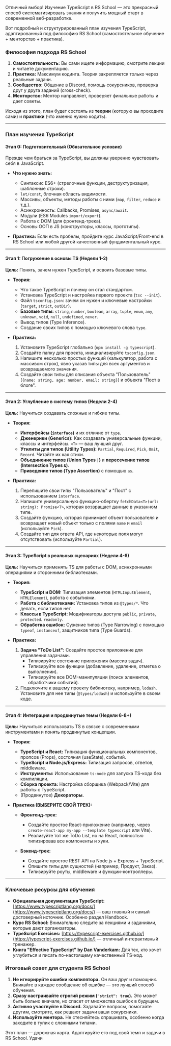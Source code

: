 Отличный выбор! Изучение TypeScript в RS School — это прекрасный способ систематизировать знания и получить мощный старт в современной веб-разработке.

Вот подробный и структурированный план изучения TypeScript, адаптированный под философию RS School (самостоятельное обучение + менторство + практика).

### Философия подхода RS School

1.  **Самостоятельность:** Вы сами ищете информацию, смотрите лекции и читаете документацию.
2.  **Практика:** Максимум кодинга. Теория закрепляется только через реальные задачи.
3.  **Сообщество:** Общение в Discord, помощь сокурсников, проверка друг у друга заданий (cross-check).
4.  **Менторство:** Ментор направляет, проверяет финальные работы и дает советы.

Исходя из этого, план будет состоять из **теории** (которую вы проходите сами) и **практики** (что именно нужно кодить).

---

### План изучения TypeScript

#### Этап 0: Подготовительный (Обязательное условие)

Прежде чем браться за TypeScript, вы должны уверенно чувствовать себя в JavaScript.

*   **Что нужно знать:**
    *   Синтаксис ES6+ (стрелочные функции, деструктуризация, шаблонные строки).
    *   `let/const`, блочная область видимости.
    *   Массивы, объекты, методы работы с ними (`map`, `filter`, `reduce` и т.д.).
    *   Асинхронность: Callbacks, Promises, `async/await`.
    *   Модули (ES6 Modules `import/export`).
    *   Работа с DOM (для фронтенд-трека).
    *   Основы ООП в JS (конструкторы, классы, прототипы).

*   **Практика:** Если есть пробелы, пройдите курс JavaScript/Front-end в RS School или любой другой качественный фундаментальный курс.

---

#### Этап 1: Погружение в основы TS (Недели 1-2)

**Цель:** Понять, зачем нужен TypeScript, и освоить базовые типы.

*   **Теория:**
    *   Что такое TypeScript и почему он стал стандартом.
    *   Установка TypeScript и настройка первого проекта (`tsc --init`).
    *   Файл `tsconfig.json`: зачем он нужен и ключевые настройки (`target`, `strict`, `outDir`).
    *   **Базовые типы:** `string`, `number`, `boolean`, `array`, `tuple`, `enum`, `any`, `unknown`, `void`, `null`, `undefined`, `never`.
    *   Вывод типов (Type Inference).
    *   Создание своих типов с помощью ключевого слова `type`.

*   **Практика:**
    1.  Установите TypeScript глобально (`npm install -g typescript`).
    2.  Создайте папку для проекта, инициализируйте `tsconfig.json`.
    3.  Напишите несколько простых функций (калькулятор, работа с массивом строк), явно указав типы для всех аргументов и возвращаемого значения.
    4.  Создайте свои типы для описания объекта "Пользователь" (`{name: string, age: number, email: string}`) и объекта "Пост в блоге".

---

#### Этап 2: Углубление в систему типов (Недели 2-4)

**Цель:** Научиться создавать сложные и гибкие типы.

*   **Теория:**
    *   **Интерфейсы (`interface`)** и их отличие от `type`.
    *   **Дженерики (Generics):** Как создавать универсальные функции, классы и интерфейсы. `<T>` — ваш лучший друг.
    *   **Утилиты для типов (Utility Types):** `Partial`, `Required`, `Pick`, `Omit`, `Record`. Читайте их как стихи.
    *   **Объединение типов (Union Types `|`)** и **пересечение типов (Intersection Types `&`)**.
    *   **Приведение типов (Type Assertion)** с помощью `as`.

*   **Практика:**
    1.  Перепишите свои типы "Пользователь" и "Пост" с использованием `interface`.
    2.  Напишите универсальную функцию-обертку `fetchData<T>(url: string): Promise<T>`, которая возвращает данные в указанном типе.
    3.  Создайте функцию, которая принимает объект пользователя и возвращает новый объект только с полями `name` и `email` (используйте `Pick`).
    4.  Создайте тип для ответа API, где некоторые поля могут отсутствовать (используйте `Partial`).

---

#### Этап 3: TypeScript в реальных сценариях (Недели 4-6)

**Цель:** Научиться применять TS для работы с DOM, асинхронными операциями и сторонними библиотеками.

*   **Теория:**
    *   **TypeScript и DOM:** Типизация элементов (`HTMLInputElement`, `HTMLElement`), работа с событиями.
    *   **Работа с библиотеками:** Установка типов из `@types/*`. Что делать, если типов нет.
    *   **Классы в TypeScript:** Модификаторы доступа `public`, `private`, `protected`. `readonly`.
    *   **Обработка ошибок:** Сужение типов (Type Narrowing) с помощью `typeof`, `instanceof`, защитников типа (Type Guards).

*   **Практика:**
    1.  **Задача "ToDo List":** Создайте простое приложение для управления задачами.
        *   Типизируйте состояние приложения (массив задач).
        *   Типизируйте все функции (добавление, удаление, отметка о выполнении).
        *   Типизируйте все DOM-манипуляции (поиск элементов, обработчики событий).
    2.  Подключите к вашему проекту библиотеку, например, `lodash`. Установите для нее типы (`@types/lodash`) и используйте в своем коде.

---

#### Этап 4: Интеграция и продвинутые темы (Недели 6-8+)

**Цель:** Научиться использовать TS в связке с современными инструментами и понять продвинутые концепции.

*   **Теория:**
    *   **TypeScript и React:** Типизация функциональных компонентов, пропсов (Props), состояния (useState), событий.
    *   **TypeScript и Node.js/Express:** Типизация запросов, ответов, middleware.
    *   **Инструменты:** Использование `ts-node` для запуска TS-кода без компиляции.
    *   **Сборка проекта:** Настройка сборщика (Webpack/Vite) для работы с TypeScript.
    *   (Продвинутое) **Декораторы.**

*   **Практика (ВЫБЕРИТЕ СВОЙ ТРЕК):**

    *   **Фронтенд-трек:**
        *   Создайте простое React-приложение (например, через `create-react-app my-app --template typescript` или Vite).
        *   Реализуйте тот же ToDo List, но на React, полностью типизировав все компоненты и хуки.

    *   **Бэкенд-трек:**
        *   Создайте простое REST API на Node.js + Express + TypeScript.
        *   Опишите типы для сущностей (например, Продукт, Заказ).
        *   Типизируйте роуты, middleware и функции-контроллеры.

---

### Ключевые ресурсы для обучения

*   **Официальная документация TypeScript:** [https://www.typescriptlang.org/docs/](https://www.typescriptlang.org/docs/) — ваш главный и самый достоверный источник. Особенно раздел Handbook.
*   **Курс RS School:** Внимательно следите за лекциями и заданиями, которые дают организаторы.
*   **TypeScript Exercises:** [https://typescript-exercises.github.io/](https://typescript-exercises.github.io/) — отличный интерактивный тренажер.
*   **Книга "Effective TypeScript" by Dan Vanderkam:** Для тех, кто хочет углубиться и писать по-настоящему качественный TS-код.

### Итоговый совет для студента RS School

1.  **Не игнорируйте ошибки компилятора.** Он ваш друг и помощник. Вникайте в каждое сообщение об ошибке — это лучший способ обучения.
2.  **Сразу настраивайте строгий режим (`"strict": true`).** Это может быть больно вначале, но спасет от множества ошибок в будущем.
3.  **Активно участвуйте в Discord.** Задавайте вопросы, помогайте другим, смотрите, как решают задачи ваши сокурсники.
4.  **Используйте ментора.** Не стесняйтесь спрашивать, особенно когда заходите в тупик с сложными типами.

Этот план — дорожная карта. Адаптируйте его под свой темп и задачи в RS School. Удачи
